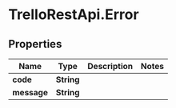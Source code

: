 # TrelloRestApi.Error

## Properties

Name | Type | Description | Notes
------------ | ------------- | ------------- | -------------
**code** | **String** |  | 
**message** | **String** |  | 


